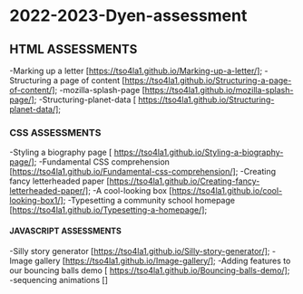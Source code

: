 # 2022-2023-Dyen-assessment

## HTML ASSESSMENTS
-Marking up a letter [https://tso4la1.github.io/Marking-up-a-letter/];
-Structuring a page of content [https://tso4la1.github.io/Structuring-a-page-of-content/];
-mozilla-splash-page [https://tso4la1.github.io/mozilla-splash-page/];
-Structuring-planet-data [ https://tso4la1.github.io/Structuring-planet-data/];

### CSS ASSESSMENTS
-Styling a biography page [ https://tso4la1.github.io/Styling-a-biography-page/];
-Fundamental CSS comprehension [https://tso4la1.github.io/Fundamental-css-comprehension/];
-Creating fancy letterheaded paper [https://tso4la1.github.io/Creating-fancy-letterheaded-paper/];
-A cool-looking box [https://tso4la1.github.io/cool-looking-box1/];
-Typesetting a community school homepage [https://tso4la1.github.io/Typesetting-a-homepage/];


#### JAVASCRIPT ASSESSMENTS
-Silly story generator [https://tso4la1.github.io/Silly-story-generator/];
-Image gallery [https://tso4la1.github.io/Image-gallery/];
-Adding features to our bouncing balls demo [ https://tso4la1.github.io/Bouncing-balls-demo/];
-sequencing animations []
